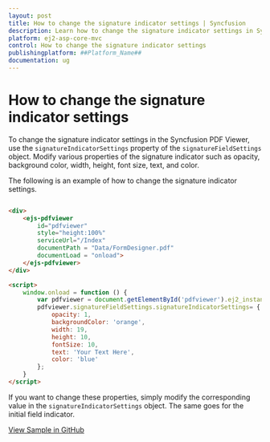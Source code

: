 ```yaml
---
layout: post
title: How to change the signature indicator settings | Syncfusion
description: Learn how to change the signature indicator settings in Syncfusion ##Platform_Name## Pdfviewer component of Syncfusion Essential JS 2 and more.
platform: ej2-asp-core-mvc
control: How to change the signature indicator settings
publishingplatform: ##Platform_Name##
documentation: ug
---
```


# How to change the signature indicator settings

To change the signature indicator settings in the Syncfusion PDF Viewer, use the `signatureIndicatorSettings` property of the `signatureFieldSettings` object. Modify various properties of the signature indicator such as opacity, background color, width, height, font size, text, and color.

The following is an example of how to change the signature indicator settings.

```html

<div>
    <ejs-pdfviewer 
        id="pdfviewer" 
        style="height:100%" 
        serviceUrl="/Index" 
        documentPath = "Data/FormDesigner.pdf"
        documentLoad = "onload">
    </ejs-pdfviewer>
</div>

<script>
    window.onload = function () {
        var pdfviewer = document.getElementById('pdfviewer').ej2_instances[0];
        pdfviewer.signatureFieldSettings.signatureIndicatorSettings= { 
            opacity: 1, 
            backgroundColor: 'orange', 
            width: 19, 
            height: 10, 
            fontSize: 10, 
            text: 'Your Text Here', 
            color: 'blue' 
        };
    }
</script>

```

If you want to change these properties, simply modify the corresponding value in the `signatureIndicatorSettings` object. The same goes for the initial field indicator.

[View Sample in GitHub]()